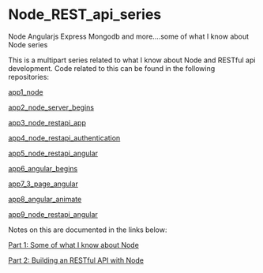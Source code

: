# Node_REST_api_series
Node Angularjs Express Mongodb and more....some of what I know about Node series 

This is a multipart series related to what I know about Node and RESTful api development. Code related to this can be found in the following repositories:

[app1_node](https://github.com/thefonso/app1_node)

[app2_node_server_begins](https://github.com/thefonso/app2_node_server_begins)

[app3_node_restapi_app](https://github.com/thefonso/app3_node_restapi_app)

[app4_node_restapi_authentication](https://github.com/thefonso/app4_node_restapi_authentication)

[app5_node_restapi_angular](https://github.com/thefonso/app5_node_restapi_angular)

[app6_angular_begins](https://github.com/thefonso/app6_angular_begins)

[app7_3_page_angular](https://github.com/thefonso/app7_3_page_angular)

[app8_angular_animate](https://github.com/thefonso/app8_angular_animate)

[app9_node_restapi_angular](https://github.com/thefonso/app9_node_restapi_angular)


Notes on this are documented in the links below:

[Part 1: Some of what I know about Node](https://gist.github.com/thefonso/3fcf0645be2987390cf0)

[Part 2: Building an RESTful API with Node](https://gist.github.com/thefonso/64e345d3f2e1e2234d72)
